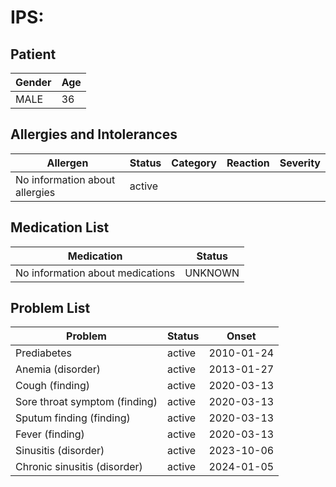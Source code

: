 # IPS:

## Patient

|Gender|Age|
|---|---|
|MALE|36|

## Allergies and Intolerances

|Allergen|Status|Category|Reaction|Severity|
|---|---|---|---|---|
|No information about allergies|active||||

## Medication List

|Medication|Status|
|---|---|
|No information about medications|UNKNOWN|

## Problem List

|Problem|Status|Onset|
|---|---|---|
|Prediabetes|active|2010-01-24|
|Anemia (disorder)|active|2013-01-27|
|Cough (finding)|active|2020-03-13|
|Sore throat symptom (finding)|active|2020-03-13|
|Sputum finding (finding)|active|2020-03-13|
|Fever (finding)|active|2020-03-13|
|Sinusitis (disorder)|active|2023-10-06|
|Chronic sinusitis (disorder)|active|2024-01-05|
